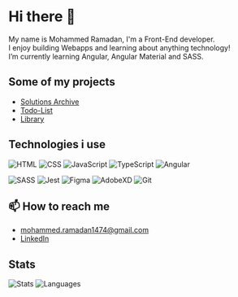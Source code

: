 # Hi there 👋

My name is Mohammed Ramadan, I'm a Front-End developer.
\
I enjoy building Webapps and learning about anything technology!
\
I’m currently learning Angular, Angular Material and SASS.

## Some of my projects

- [Solutions Archive](https://github.com/imohammedramadan/Sol-Chive)
- [Todo-List](https://github.com/imohammedramadan/TOP-Todo-List)
- [Library](https://github.com/imohammedramadan/TOP-Library)

## Technologies i use

![HTML](https://img.shields.io/badge/html5-e44d26?style=for-the-badge&logo=html5&logoColor=white)
![CSS](https://img.shields.io/badge/css3-0070ba?style=for-the-badge&logo=css3&logoColor=white)
![JavaScript](https://img.shields.io/badge/JavaScript-f7e018?style=for-the-badge&logo=javascript&logoColor=000000)
![TypeScript](https://img.shields.io/badge/TypeScript-3178c6?style=for-the-badge&logo=typescript&logoColor=white)
![Angular](https://img.shields.io/badge/Angular-dd0031?style=for-the-badge&logo=Angular&logoColor=white)

![SASS](https://img.shields.io/badge/SASS-cf649a?style=for-the-badge&logo=SASS&logoColor=white)
![Jest](https://img.shields.io/badge/Jest-99425b?style=for-the-badge&logo=Jest&logoColor=white)
![Figma](https://img.shields.io/badge/Figma-2c2c2c?style=for-the-badge&logo=Figma&logoColor=white)
![AdobeXD](https://img.shields.io/badge/AdobeXD-450135?style=for-the-badge&logo=AdobeXd&logoColor=white)
![Git](https://img.shields.io/badge/Git-f54d27?style=for-the-badge&logo=Git&logoColor=white)

## 📫 How to reach me

- [mohammed.ramadan1474@gmail.com](mailto:mohammed.ramadan1474@gmail.com)
- [LinkedIn](https://www.linkedin.com/in/imohammedramadan/)

## Stats

![Stats](https://github-readme-stats.vercel.app/api?username=imohammedramadan&theme=tokyonight&show_icons=true&count_private=true)
![Languages](https://github-readme-stats.vercel.app/api/top-langs/?username=imohammedramadan&show_icons=true&theme=tokyonight&layout=compact)
